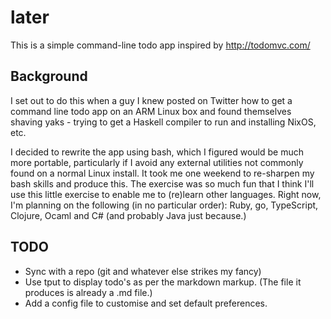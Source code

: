 # later

This is a simple command-line todo app inspired by http://todomvc.com/

## Background

I set out to do this when a guy I knew posted on Twitter how to get a command line todo app
on an ARM Linux box and found themselves shaving yaks - trying to get a Haskell compiler to run
and installing NixOS, etc.

I decided to rewrite the app using bash, which I figured would be much more portable, particularly
if I avoid any external utilities not commonly found on a normal Linux install. It took me one weekend
to re-sharpen my bash skills and produce this. The exercise was so much fun that I think I'll use
this little exercise to enable me to (re)learn other languages. Right now, I'm planning on the following
(in no particular order): Ruby, go, TypeScript, Clojure, Ocaml and C# (and probably Java just because.)

## TODO

- Sync with a repo (git and whatever else strikes my fancy)
- Use tput to display todo's as per the markdown markup. (The file it produces is already a .md file.)
- Add a config file to customise and set default preferences.
